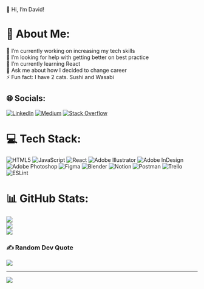 👋 Hi, I’m David!
# 💫 About Me:
🔭 I’m currently working on increasing my tech skills<br>🤝 I’m looking for help with getting better on best practice<br>🌱 I’m currently learning React<br>💬 Ask me about how I decided to change career<br>⚡ Fun fact: I have 2 cats. Sushi and Wasabi


## 🌐 Socials:
[![LinkedIn](https://img.shields.io/badge/LinkedIn-%230077B5.svg?logo=linkedin&logoColor=white)](https://linkedin.com/in/david-ballester-font-3626bb8a) [![Medium](https://img.shields.io/badge/Medium-12100E?logo=medium&logoColor=white)](https://medium.com/@dballesterfont) [![Stack Overflow](https://img.shields.io/badge/-Stackoverflow-FE7A16?logo=stack-overflow&logoColor=white)](https://stackoverflow.com/users/19384589) 

# 💻 Tech Stack:
![HTML5](https://img.shields.io/badge/html5-%23E34F26.svg?style=for-the-badge&logo=html5&logoColor=white) ![JavaScript](https://img.shields.io/badge/javascript-%23323330.svg?style=for-the-badge&logo=javascript&logoColor=%23F7DF1E) ![React](https://img.shields.io/badge/react-%2320232a.svg?style=for-the-badge&logo=react&logoColor=%2361DAFB) ![Adobe Illustrator](https://img.shields.io/badge/adobeillustrator-%23FF9A00.svg?style=for-the-badge&logo=adobeillustrator&logoColor=white) ![Adobe InDesign](https://img.shields.io/badge/Adobe%20InDesign-49021F?style=for-the-badge&logo=adobeindesign&logoColor=white) ![Adobe Photoshop](https://img.shields.io/badge/adobephotoshop-%2331A8FF.svg?style=for-the-badge&logo=adobephotoshop&logoColor=white) 	![Figma](https://img.shields.io/badge/figma-%23F24E1E.svg?style=for-the-badge&logo=figma&logoColor=white) ![Blender](https://img.shields.io/badge/blender-%23F5792A.svg?style=for-the-badge&logo=blender&logoColor=white) ![Notion](https://img.shields.io/badge/Notion-%23000000.svg?style=for-the-badge&logo=notion&logoColor=white) ![Postman](https://img.shields.io/badge/Postman-FF6C37?style=for-the-badge&logo=postman&logoColor=white) ![Trello](https://img.shields.io/badge/Trello-%23026AA7.svg?style=for-the-badge&logo=Trello&logoColor=white) ![ESLint](https://img.shields.io/badge/ESLint-4B3263?style=for-the-badge&logo=eslint&logoColor=white)
# 📊 GitHub Stats:
![](https://github-readme-stats.vercel.app/api?username=Fonnt&theme=vue-dark&hide_border=false&include_all_commits=false&count_private=false)<br/>
![](https://github-readme-streak-stats.herokuapp.com/?user=Fonnt&theme=vue-dark&hide_border=false)<br/>
![](https://github-readme-stats.vercel.app/api/top-langs/?username=Fonnt&theme=vue-dark&hide_border=false&include_all_commits=false&count_private=false&layout=compact)

### ✍️ Random Dev Quote
![](https://quotes-github-readme.vercel.app/api?type=vetical&theme=gruvbox)

---
[![](https://visitcount.itsvg.in/api?id=Fonnt&icon=2&color=1)](https://visitcount.itsvg.in)


<!---
Fonnt/Fonnt is a ✨ special ✨ repository because its `README.md` (this file) appears on your GitHub profile.
You can click the Preview link to take a look at your changes.
--->
